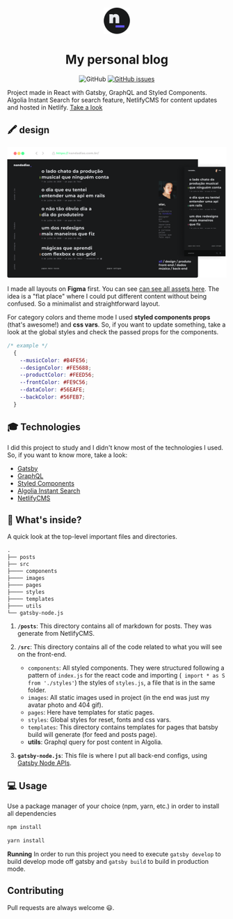 <p align="center">
  <a href="https://www.nandadias.com.br/">
    <img alt="nanda dias | blog" src="./nandadias-repo-monogram.png" width="60" />
  </a>
</p>
<h1 align="center">
  My personal blog
</h1>

<div align="center">

![GitHub](https://img.shields.io/github/license/fernandadias/nandadias-blog?color=6356FE&style=for-the-badge)
[![GitHub issues](https://img.shields.io/github/issues/fernandadias/nandadias-blog?color=6356FE&style=for-the-badge)](https://github.com/fernandadias/nandadias-blog/issues)

</div>


Project made in React with Gatsby, GraphQL and Styled Components. Algolia Instant Search for search feature, NetlifyCMS for content updates and hosted in Netlify. [Take a look](http://www.nandadias.com.br/)


## 🖍️ design

<p align="center">
  <img alt="nanda dias | layouts" src="./nandadias-repo-mockup.png" />
</p>

I made all layouts on **Figma** first. You can see [can see all assets here](https://www.figma.com/file/KSTHCMkK3jNsn5V9UpvPpS/Meu-Blog?node-id=0%3A1).
The idea is a "flat place" where I could put different content without being confused. So a minimalist and straightforward layout.

For category colors and theme mode I used **styled components props** (that's awesome!) and **css vars**. So, if you want to update something, take a look at the global styles and check the passed props for the components.

```css
/* example */
  {
    --musicColor: #B4FE56;
    --designColor: #FE5688;
    --productColor: #FEED56;
    --frontColor: #FE9C56;
    --dataColor: #56EAFE;
    --backColor: #56FEB7;
  }
```

## 🎓 Technologies

I did this project to study and I didn't know most of the technologies I used. So, if you want to know more, take a look:

- [Gatsby](https://www.gatsbyjs.org/)
- [GraphQL](https://graphql.org/)
- [Styled Components](https://www.styled-components.com/)
- [Algolia Instant Search](https://www.algolia.com/products/instantsearch/)
- [NetlifyCMS](https://www.netlifycms.org/)


## 🧐 What's inside?

A quick look at the top-level important files and directories.

    .
    ├── posts
    ├── src
    ├──── components
    ├──── images
    ├──── pages
    ├──── styles
    ├──── templates
    ├──── utils
    └── gatsby-node.js

1.  **`/posts`**: This directory contains all of markdown for posts. They was generate from NetlifyCMS.

2.  **`/src`**: This directory contains all of the code related to what you will see on the front-end.
    - `components`:  All styled components. They were structured following a pattern of `index.js` for the react code and importing (` import * as S from './styles'`) the styles of `styles.js`, a file that is in the same folder.
    - `images`: All static images used in project (in the end was just my avatar photo and 404 gif).
    - `pages`: Here have templates for static pages.
    - `styles`: Global styles for reset, fonts and css vars.
    - `templates`: This directory contains templates for pages that batsby build will generate (for feed and posts page).
    - **utils**: Graphql query for post content in Algolia.

3.  **`gatsby-node.js`**: This file is where I put all back-end configs, using [Gatsby Node APIs](https://www.gatsbyjs.org/docs/node-apis/).


## 💻 Usage

Use a package manager of your choice (npm, yarn, etc.) in order to install all dependencies

```bash
npm install
```

```bash
yarn install
```

**Running**
In order to run this project you need to execute `gatsby develop` to build develop mode off gatsby and `gatsby build` to build in production mode.

## Contributing

Pull requests are always welcome 😃.
